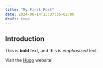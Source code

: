 ```yaml
---
title: "My First Post"
date: 2024-06-14T15:37:36+02:00
draft: true
---
```


## Introduction

This is **bold** text, and this is *emphasized* text.

Visit the [Hugo](https://gohugo.io) website!
